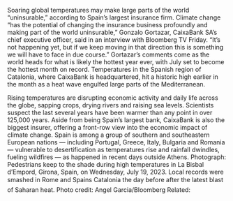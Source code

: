 Soaring global temperatures may make large parts of the world “uninsurable,” according to Spain’s largest insurance firm.
Climate change “has the potential of changing the insurance business profoundly and making part of the world uninsurable,” Gonzalo Gortazar, CaixaBank SA’s chief executive officer, said in an interview with Bloomberg TV Friday. “It’s not happening yet, but if we keep moving in that direction this is something we will have to face in due course.”
Gortazar’s comments come as the world heads for what is likely the hottest year ever, with July set to become the hottest month on record. Temperatures in the Spanish region of Catalonia, where CaixaBank is headquartered, hit a historic high earlier in the month as a heat wave engulfed large parts of the Mediterranean.

Rising temperatures are disrupting economic activity and daily life across the globe, sapping crops, drying rivers and raising sea levels. Scientists suspect the last several years have been warmer than any point in over 125,000 years.
Aside from being Spain’s largest bank, CaixaBank is also the biggest insurer, offering a front-row view into the economic impact of climate change. Spain is among a group of southern and southeastern European nations — including Portugal, Greece, Italy, Bulgaria and Romania — vulnerable to desertification as temperatures rise and rainfall dwindles, fueling wildfires — as happened in recent days outside Athens.
Photograph: Pedestrians keep to the shade during high temperatures in La Bisbal d’Empord, Girona, Spain, on Wednesday, July 19, 2023. Local records were smashed in Rome and Spains Catalonia the day before after the latest blast of Saharan heat. Photo credit: Angel Garcia/Bloomberg
Related: